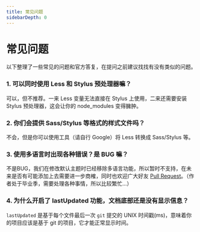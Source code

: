 ```yaml
---
title: 常见问题
sidebarDepth: 0
---
```


# 常见问题

以下整理了一些常见的问题和官方答复，在提问之前建议找找有没有类似的问题。

### 1. 可以同时使用 Less 和 Stylus 预处理器嘛？

可以，但不推荐。一来 Less 变量无法直接在 Stylus 上使用，二来还需要安装 Stylus 预处理器，这会让你的 node_modules 变得臃肿。 

### 2. 你们会提供 Sass/Stylus 等格式的样式文件吗？  

不会，但是你可以使用工具（请自行 Google）将 Less 转换成 Sass/Stylus 等。

### 3. 使用多语言时出现各种错误？是 BUG 嘛？

不是BUG，我们在修改默认主题时已经移除多语言功能，所以暂时不支持，在未来是否有可能添加上去需要进一步商榷，同时也欢迎广大好友 [Pull Request](https://github.com/zpfz/vuepress-theme-antdocs/pulls)。（作者处于毕业季，需要处理各种事情，所以比较繁忙...）

### 4. 为什么开启了 lastUpdated 功能，文档底部还是没有显示信息？ 

`lastUpdated` 是基于每个文件最后一次 `git` 提交的 UNIX 时间戳(ms)，意味着你的项目应该是基于 git 的项目，它才能正常显示时间。